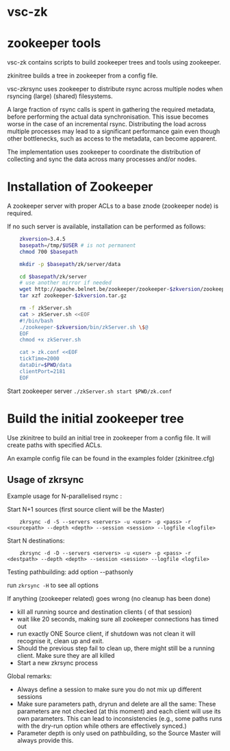 vsc-zk
======

# zookeeper tools

vsc-zk contains scripts to build zookeeper trees and tools using zookeeper.

zkinitree builds a tree in zookeeper from a config file.
 
vsc-zkrsync uses zookeeper to distribute rsync across multiple nodes 
when rsyncing (large) (shared) filesystems.

A large fraction of rsync calls is spent in gathering the required metadata, 
before performing the actual data synchronisation. This issue becomes worse in the case of an incremental rsync. Distributing the load across multiple processes may lead to a significant performance gain even though other bottlenecks, such as access to the metadata, can become apparent.

The implementation uses zookeeper to coordinate the distribution of collecting 
and sync the data across many processes and/or nodes.


# Installation of Zookeeper 


A zookeeper server with proper ACLs to a base znode (zookeeper node) is required.

If no such server is available, installation can be performed as follows:
~~~~bash
    zkversion=3.4.5
    basepath=/tmp/$USER # is not permanent
    chmod 700 $basepath

    mkdir -p $basepath/zk/server/data

    cd $basepath/zk/server
    # use another mirror if needed
    wget http://apache.belnet.be/zookeeper/zookeeper-$zkversion/zookeeper-$zkversion.tar.gz
    tar xzf zookeeper-$zkversion.tar.gz

    rm -f zkServer.sh
    cat > zkServer.sh <<EOF
    #!/bin/bash
    ./zookeeper-$zkversion/bin/zkServer.sh \$@
    EOF
    chmod +x zkServer.sh

    cat > zk.conf <<EOF
    tickTime=2000
    dataDir=$PWD/data
    clientPort=2181
    EOF
~~~~

Start zookeeper server
    `./zkServer.sh start $PWD/zk.conf `



# Build the initial zookeeper tree

Use zkinitree to build an initial tree in zookeeper from a config file.
It will create paths with specified ACLs.

An example config file can be found in the examples folder (zkinitree.cfg) 


Usage of zkrsync
-----------------
Example usage for N-parallelised rsync :

Start N+1 sources (first source client will be the Master)
```    
    zkrsync -d -S --servers <servers> -u <user> -p <pass> -r <sourcepath> --depth <depth> --session <session> --logfile <logfile>
```
Start N destinations:
```    
    zkrsync -d -D --servers <servers> -u <user> -p <pass> -r <destpath> --depth <depth> --session <session> --logfile <logfile>
```
Testing pathbuilding: add option --pathsonly

run `zkrsync -H` to see all options

If anything (zookeeper related) goes wrong (no cleanup has been done)

 - kill all running source and destination clients ( of that session)
 - wait like 20 seconds, making sure all zookeeper connections has timed out
 - run exactly ONE Source client, if shutdown was not clean it will recognise it, clean up and exit.
 - Should the previous step fail to clean up, there might still be a running client. Make sure they are all killed 
 - Start a new zkrsync process

Global remarks:

 - Always define a session to make sure you do not mix up different sessions
 - Make sure parameters path, dryrun and delete are all the same: These parameters are not checked (at this moment) and each client will use its own parameters. This can lead to inconsistencies (e.g., some paths runs with the dry-run option while others are effectively synced.)
 - Parameter depth is only used on pathbuilding, so the Source Master will always provide this.



